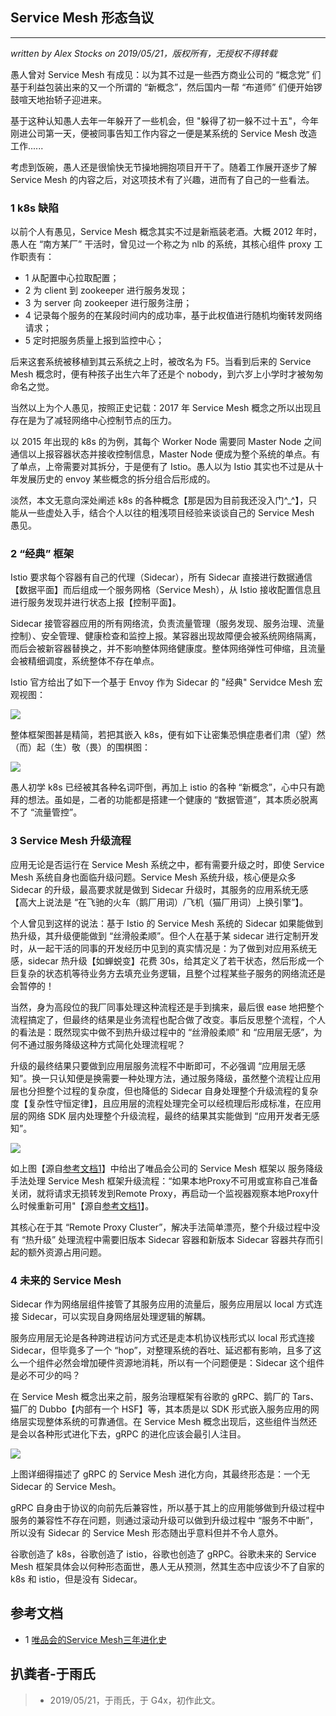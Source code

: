 ## Service Mesh 形态刍议
---
*written by Alex Stocks on 2019/05/21，版权所有，无授权不得转载*

愚人曾对 Service Mesh 有成见：以为其不过是一些西方商业公司的 “概念党” 们基于利益包装出来的又一个所谓的 “新概念”，然后国内一帮 “布道师” 们便开始锣鼓喧天地抬轿子迎进来。

基于这种认知愚人去年一年躲开了一些机会，但 "躲得了初一躲不过十五"，今年刚进公司第一天，便被同事告知工作内容之一便是某系统的 Service Mesh 改造工作......

考虑到饭碗，愚人还是很愉快无节操地拥抱项目开干了。随着工作展开逐步了解 Service Mesh 的内容之后，对这项技术有了兴趣，进而有了自己的一些看法。

### 1 k8s 缺陷

以前个人有愚见，Service Mesh 概念其实不过是新瓶装老酒。大概 2012 年时，愚人在 “南方某厂” 干活时，曾见过一个称之为 nlb 的系统，其核心组件 proxy 工作职责有：

- 1 从配置中心拉取配置；
- 2 为 client 到 zookeeper 进行服务发现；
- 3 为 server 向 zookeeper 进行服务注册；
- 4 记录每个服务的在某段时间内的成功率，基于此权值进行随机均衡转发网络请求；
- 5 定时把服务质量上报到监控中心；

后来这套系统被移植到其云系统之上时，被改名为 F5。当看到后来的 Service Mesh 概念时，便有种孩子出生六年了还是个 nobody，到六岁上小学时才被匆匆命名之觉。

当然以上为个人愚见，按照正史记载：2017 年 Service Mesh 概念之所以出现且存在是为了减轻网络中心控制节点的压力。

以 2015 年出现的 k8s 的为例，其每个 Worker Node 需要同 Master Node 之间通信以上报容器状态并接收控制信息，Master Node 便成为整个系统的单点。有了单点，上帝需要对其拆分，于是便有了 Istio。愚人以为 Istio 其实也不过是从十年发展历史的 envoy 某些概念的拆分组合后形成的。

淡然，本文无意向深处阐述 k8s 的各种概念【那是因为目前我还没入门^_^】，只能从一些虚处入手，结合个人以往的粗浅项目经验来谈谈自己的 Service Mesh 愚见。

### 2 “经典” 框架

Istio 要求每个容器有自己的代理（Sidecar），所有 Sidecar 直接进行数据通信【数据平面】而后组成一个服务网格（Service Mesh），从 Istio 接收配置信息且进行服务发现并进行状态上报【控制平面】。

Sidecar 接管容器应用的所有网络流，负责流量管理（服务发现、服务治理、流量控制）、安全管理、健康检查和监控上报。某容器出现故障便会被系统网络隔离，而后会被新容器替换之，并不影响整体网络健康度。整体网络弹性可伸缩，且流量会被精细调度，系统整体不存在单点。

Istio 官方给出了如下一个基于 Envoy 作为 Sidecar 的 "经典" Servidce Mesh 宏观视图：

![](../pic/20190521/istio_envoy.png)

整体框架图甚是精简，若把其嵌入 k8s，便有如下让密集恐惧症患者们肃（望）然（而）起（生）敬（畏）的围棋图：

![](../pic/20190521/service_mesh_arch.png)

愚人初学 k8s 已经被其各种名词吓倒，再加上 istio 的各种 “新概念”，心中只有跪拜的想法。虽如是，二者的功能都是搭建一个健康的 “数据管道”，其本质必脱离不了 “流量管控”。

### 3 Service Mesh 升级流程

应用无论是否运行在 Service Mesh 系统之中，都有需要升级之时，即使 Service Mesh 系统自身也面临升级问题。Service Mesh 系统升级，核心便是众多 Sidecar 的升级，最高要求就是做到 Sidecar 升级时，其服务的应用系统无感【高大上说法是 “在飞驰的火车（鹅厂用词）/飞机（猫厂用词）上换引擎”】。

个人曾见到这样的说法：基于 Istio 的 Service Mesh 系统的 Sidecar 如果能做到热升级，其升级便能做到 “丝滑般柔顺”。但个人在基于某 sidecar 进行定制开发时，从一起干活的同事的开发经历中见到的真实情况是：为了做到对应用系统无感，sidecar 热升级【如蝉蜕变】花费 30s，给其定义了若干状态，然后形成一个巨复杂的状态机等待业务方去填充业务逻辑，且整个过程某些子服务的网络流还是会暂停的！

当然，身为高段位的我厂同事处理这种流程还是手到擒来，最后很 ease 地把整个流程搞定了，但最终的结果是业务流程也配合做了改变。事后反思整个流程，个人的看法是：既然现实中做不到热升级过程中的 “丝滑般柔顺” 和 “应用层无感”，为何不通过服务降级这种方式简化处理流程呢？

升级的最终结果只要做到应用层服务流程不中断即可，不必强调 “应用层无感知”。换一只认知便是换需要一种处理方法，通过服务降级，虽然整个流程让应用层也分担整个过程的复杂度，但也降低的 Sidecar 自身处理整个升级流程的复杂度【复杂性守恒定律】，且应用层的流程处理完全可以经梳理后形成标准，在应用层的网络 SDK 层内处理整个升级流程，最终的结果其实能做到 “应用开发者无感知”。

![](../pic/20190521/service_mesh_vip.jpg)

如上图【源自[参考文档1](https://mp.weixin.qq.com/s/7bwBCdDEVeYMhL242Xo6Cg)】中给出了唯品会公司的 Service Mesh 框架以 服务降级 手法处理 Service Mesh 框架升级流程：“如果本地Proxy不可用或宣称自己准备关闭，就将请求无损转发到Remote Proxy，再启动一个监视器观察本地Proxy什么时候重新可用"【源自[参考文档1](https://mp.weixin.qq.com/s/7bwBCdDEVeYMhL242Xo6Cg)】。

其核心在于其 “Remote Proxy Cluster”，解决手法简单漂亮，整个升级过程中没有 “热升级” 处理流程中需要旧版本 Sidecar 容器和新版本 Sidecar 容器共存而引起的额外资源占用问题。

### 4 未来的 Service Mesh

Sidecar 作为网络层组件接管了其服务应用的流量后，服务应用层以 local 方式连接 Sidecar，可以实现自身网络层处理逻辑的解耦。

服务应用层无论是各种跨进程访问方式还是走本机协议栈形式以 local 形式连接 Sidecar，但毕竟多了一个 “hop”，对整理系统的吞吐、延迟都有影响，且多了这么一个组件必然会增加硬件资源地消耗，所以有一个问题便是：Sidecar 这个组件是必不可少的吗？

在 Service Mesh 概念出来之前，服务治理框架有谷歌的 gRPC、鹅厂的 Tars、猫厂的 Dubbo【内部有一个 HSF】等，其本质是以 SDK 形式嵌入服务应用的网络层实现整体系统的可靠通信。在 Service Mesh 概念出现后，这些组件当然还是会以各种形式进化下去，gRPC 的进化应该会最引人注目。

![](../pic/20190521/service_mesh_grpc.jpg)

上图详细得描述了 gRPC 的 Service Mesh 进化方向，其最终形态是：一个无 Sidecar 的 Service Mesh。

gRPC 自身由于协议的向前先后兼容性，所以基于其上的应用能够做到升级过程中服务的兼容性不存在问题，则通过滚动升级可以做到升级过程中 “服务不中断”，所以没有 Sidecar 的 Service Mesh 形态随出乎意料但并不令人意外。

谷歌创造了 k8s，谷歌创造了 istio，谷歌也创造了 gRPC。谷歌未来的 Service Mesh 框架具体会以何种形态面世，愚人无从预测，然其生态中应该少不了自家的 k8s 和 istio，但是没有 Sidecar。

## 参考文档

- 1 [唯品会的Service Mesh三年进化史](https://mp.weixin.qq.com/s/7bwBCdDEVeYMhL242Xo6Cg)

## 扒粪者-于雨氏

>- 2019/05/21，于雨氏，于 G4x，初作此文。